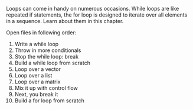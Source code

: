 Loops can come in handy on numerous occasions. While loops are like repeated if statements, the for loop is designed to iterate over all 
elements in a sequence. Learn about them in this chapter.

Open files in following order:

1) Write a while loop
2) Throw in more conditionals
3) Stop the while loop: break
4) Build a while loop from scratch
5) Loop over a vector
6) Loop over a list
7) Loop over a matrix
8) Mix it up with control flow
9) Next, you break it
10) Build a for loop from scratch

